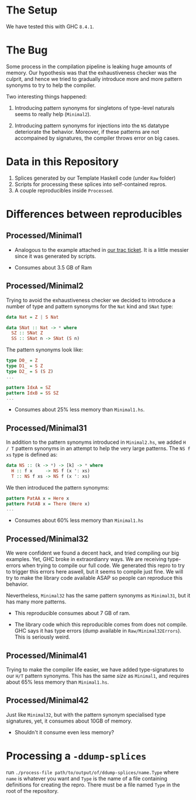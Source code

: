 # The Setup

  We have tested this with GHC `8.4.1`.

# The Bug

  Some process in the compilation pipeline is leaking huge amounts of
  memory. Our hypothesis was that the exhaustiveness checker was the culprit,
  and hence we tried to gradually introduce more and more pattern
  synonyms to try to help the compiler. 

  Two interesting things happened:

  1. Introducing pattern synonyms for singletons of type-level naturals
  seems to really help (`Minimal2`).

  2. Introducing pattern synonyms for injections into the `NS` datatype
  deteriorate the behavior. Moreover, if these patterns are not accompained
  by signatures, the compiler throws error on big cases.
  
# Data in this Repository

  1. Splices generated by our Template Haskell code (under `Raw` folder)
  2. Scripts for processing these splices into self-contained repros.
  3. A couple reproducibles inside `Processed`.

# Differences between reproducibles

## Processed/Minimal1 

  -  Analogous to the example attached in [our trac ticket](https://ghc.haskell.org/trac/ghc/ticket/14987). It is a little messier since it was generated
by scripts.

  - Consumes about 3.5 GB of Ram

## Processed/Minimal2

  Trying to avoid the exhaustiveness checker we decided to introduce
a number of type and pattern synonyms for the `Nat` kind and `SNat` type:

```haskell
data Nat = Z | S Nat

data SNat :: Nat -> * where
  SZ :: SNat Z
  SS :: SNat n -> SNat (S n)
```

  The pattern synonyms look like:

```haskell
type D0_ = Z
type D1_ = S Z
type D2_ = S (S Z)
...

pattern IdxA = SZ
pattern IdxB = SS SZ
...
```

  - Consumes about 25% less memory than `Minimal1.hs`. 

## Processed/Minimal31

In addition to the pattern synonyms introduced in `Minimal2.hs`,
we added `H / T` pattern synonyms in an attempt to help
the very large patterns. The `NS f xs` type is defined as:

```haskell
data NS :: (k -> *) -> [k] -> * where
  H :: f x     -> NS f (x ': xs)
  T :: NS f xs -> NS f (x ': xs)
```

We then introduced the pattern synonyms:

```haskell
pattern PatAA x = Here x
pattern PatAB x = There (Here x)
...
```

  - Consumes about 60% less memory than `Minimal1.hs`

## Processed/Minimal32

  We were confident we found a decent hack, and tried compiling
our big examples. Yet, GHC broke in extraordianry ways. We are receiving
type-errors when trying to compile our full code. We generated this repro
to try to trigger this errors here aswell, but it seems to compile just fine.
We will try to make the library code available ASAP so people can reproduce
this behavior.

  Nevertheless, `Minimal32` has the same pattern synonyms as `Minimal31`,
but it has many more patterns.

  - This reproducible consumes about 7 GB of ram. 

  - The library code which this reproducible comes from does not compile.
    GHC says it has type errors (dump available in `Raw/Minimal32Errors`). This is seriously weird.

## Processed/Minimal41

  Trying to make the compiler life easier, we have added type-signatures
to our `H/T` pattern synonyms. This has the same *size* as `Minimal1`,
and requires about 65% less memory than `Minimal1.hs`.

## Processed/Minimal42

  Just like `Minimal32`, but with the pattern synonym specialised 
type signatures, yet, it consumes about 10GB of memory. 

  - Shouldn't it consume even less memory?

# Processing a `-ddump-splices`

run `./process-file path/to/output/of/ddump-splices/name.Type`
where `name` is whatever you want and `Type` is the name of 
a file containing definitions for creating the repro.
There must be a file named `Type` in the root of the repository.

